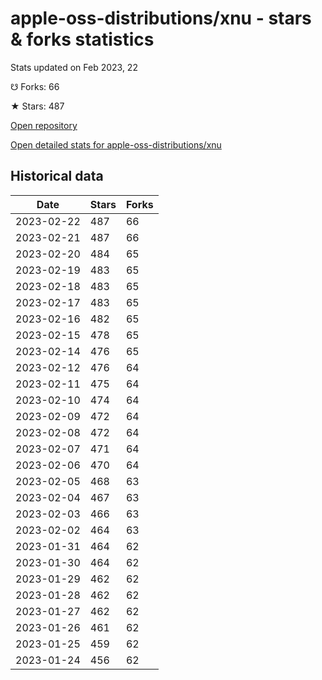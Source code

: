 # apple-oss-distributions/xnu - stars & forks statistics

Stats updated on Feb 2023, 22

☋ Forks: 66

★ Stars: 487

[Open repository](https://github.com/apple-oss-distributions/xnu)

[Open detailed stats for apple-oss-distributions/xnu](https://reviewgithub.com/rep/apple-oss-distributions/xnu)

## Historical data
| Date | Stars | Forks |
|------|-------|-------|
| 2023-02-22 | 487 | 66 | 
| 2023-02-21 | 487 | 66 | 
| 2023-02-20 | 484 | 65 | 
| 2023-02-19 | 483 | 65 | 
| 2023-02-18 | 483 | 65 | 
| 2023-02-17 | 483 | 65 | 
| 2023-02-16 | 482 | 65 | 
| 2023-02-15 | 478 | 65 | 
| 2023-02-14 | 476 | 65 | 
| 2023-02-12 | 476 | 64 | 
| 2023-02-11 | 475 | 64 | 
| 2023-02-10 | 474 | 64 | 
| 2023-02-09 | 472 | 64 | 
| 2023-02-08 | 472 | 64 | 
| 2023-02-07 | 471 | 64 | 
| 2023-02-06 | 470 | 64 | 
| 2023-02-05 | 468 | 63 | 
| 2023-02-04 | 467 | 63 | 
| 2023-02-03 | 466 | 63 | 
| 2023-02-02 | 464 | 63 | 
| 2023-01-31 | 464 | 62 | 
| 2023-01-30 | 464 | 62 | 
| 2023-01-29 | 462 | 62 | 
| 2023-01-28 | 462 | 62 | 
| 2023-01-27 | 462 | 62 | 
| 2023-01-26 | 461 | 62 | 
| 2023-01-25 | 459 | 62 | 
| 2023-01-24 | 456 | 62 | 

